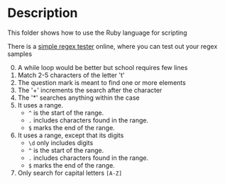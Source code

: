 # Description

This folder shows how to use the Ruby language for scripting

There is a [simple regex tester](https://rubular.com/) online, where you can test out
your regex samples

0. A while loop would be better but school requires few lines
1. Match 2-5 characters of the letter 't'
2. The question mark is meant to find one or more elements
3. The '+' increments the search after the character
4. The '*' searches anything within the case
5. It uses a range.
    - `^` is the start of the range.
    - `.` includes characters found in the range.
    - `$` marks the end of the range.
6. It uses a range, except that its digits
    - `\d` only includes digits
    - `^` is the start of the range.
    - `.` includes characters found in the range.
    - `$` marks the end of the range.
7. Only search for capital letters `[A-Z]`
